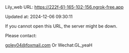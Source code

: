 Lily_web URL: https://222f-61-165-102-156.ngrok-free.app

Updated at: 2024-12-06 09:30:11

If you cannot open this URL, the server might be down.

Please contact: 

goley04@foxmail.com Or Wechat:GL_yeaH